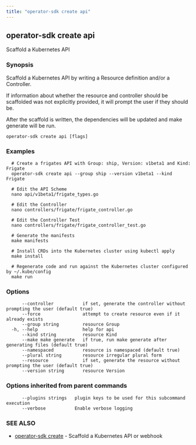```yaml
---
title: "operator-sdk create api"
---
```

## operator-sdk create api

Scaffold a Kubernetes API

### Synopsis

Scaffold a Kubernetes API by writing a Resource definition and/or a Controller.

If information about whether the resource and controller should be scaffolded
was not explicitly provided, it will prompt the user if they should be.

After the scaffold is written, the dependencies will be updated and
make generate will be run.


```
operator-sdk create api [flags]
```

### Examples

```
  # Create a frigates API with Group: ship, Version: v1beta1 and Kind: Frigate
  operator-sdk create api --group ship --version v1beta1 --kind Frigate

  # Edit the API Scheme
  nano api/v1beta1/frigate_types.go

  # Edit the Controller
  nano controllers/frigate/frigate_controller.go

  # Edit the Controller Test
  nano controllers/frigate/frigate_controller_test.go

  # Generate the manifests
  make manifests

  # Install CRDs into the Kubernetes cluster using kubectl apply
  make install

  # Regenerate code and run against the Kubernetes cluster configured by ~/.kube/config
  make run

```

### Options

```
      --controller           if set, generate the controller without prompting the user (default true)
      --force                attempt to create resource even if it already exists
      --group string         resource Group
  -h, --help                 help for api
      --kind string          resource Kind
      --make make generate   if true, run make generate after generating files (default true)
      --namespaced           resource is namespaced (default true)
      --plural string        resource irregular plural form
      --resource             if set, generate the resource without prompting the user (default true)
      --version string       resource Version
```

### Options inherited from parent commands

```
      --plugins strings   plugin keys to be used for this subcommand execution
      --verbose           Enable verbose logging
```

### SEE ALSO

* [operator-sdk create](../operator-sdk_create)	 - Scaffold a Kubernetes API or webhook

